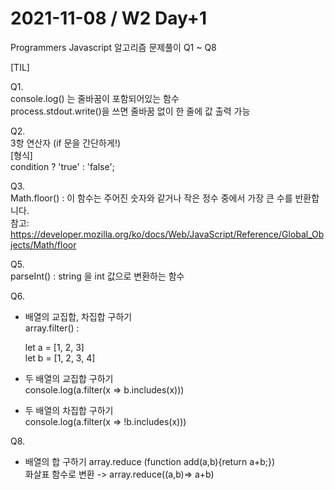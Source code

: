 # 2021-11-08 / W2 Day+1
Programmers Javascript 알고리즘 문제풀이 Q1 ~ Q8

[TIL]

Q1.</br>
console.log() 는 줄바꿈이 포함되어있는 함수</br>
process.stdout.write()을 쓰면 줄바꿈 없이 한 줄에 값 출력 가능

Q2.</br>
3항 연산자 (if 문을 간단하게!)</br>
[형식]</br>
condition ? 'true' : 'false';

Q3.</br>
Math.floor() : 이 함수는 주어진 숫자와 같거나 작은 정수 중에서 가장 큰 수를 반환합니다.</br>
참고: https://developer.mozilla.org/ko/docs/Web/JavaScript/Reference/Global_Objects/Math/floor

Q5. </br>
parseInt() : string 을 int 값으로 변환하는 함수

Q6.</br>
* 배열의 교집합, 차집합 구하기</br>
array.filter() : 

  let a = [1, 2, 3]</br>
  let b = [1, 2, 3, 4]

* 두 배열의 교집합 구하기</br>
console.log(a.filter(x => b.includes(x)))

* 두 배열의 차집합 구하기 </br>
console.log(a.filter(x => !b.includes(x)))

Q8.
* 배열의 합 구하기
array.reduce (function add(a,b){return a+b;})</br>
화살표 함수로 변환 -> array.reduce((a,b)=> a+b)




